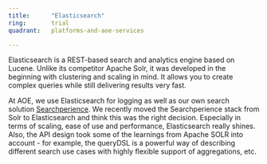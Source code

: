 ```yaml
---
title:      "Elasticsearch"
ring:       trial
quadrant:   platforms-and-aoe-services

---
```

Elasticsearch is a REST-based search and analytics engine based on Lucene. Unlike its competitor Apache Solr, it was developed in the beginning with clustering and scaling in mind. It allows you to create complex queries while still delivering results very fast.

At AOE, we use Elasticsearch for logging as well as our own search solution [Searchperience](http://www.searchperience.com/). We recently moved the Searchperience stack from Solr to Elasticsearch and think this was the right decision. Especially in terms of scaling, ease of use and performance, Elasticsearch really shines. Also, the API design took some of the learnings from Apache SOLR into account - for example, the queryDSL is a powerful way of describing different search use cases with highly flexible support of aggregations, etc.
